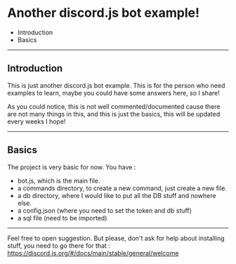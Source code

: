 # Another discord.js bot example!

 - Introduction
 - Basics

----------


## Introduction

This is just another discord.js bot example. This is for the person who need examples to learn, maybe you could have some answers here, so I share!

As you could notice, this is not well commented/documented cause there are not many things in this, and this is just the basics, this will be updated every weeks I hope!

----------

## Basics

The project is very basic for now.
You have :

 - bot.js, which is the main file.
 - a commands directory, to create a new command, just create a new file.
 - a db directory, where I would like to put all the DB stuff and nowhere else.
 - a config.json (where you need to set the token and db stuff)
 - a sql file (need to be imported)

----------

Feel free to open suggestion. But please, don't ask for help about installing stuff, you need to go there for that : https://discord.js.org/#/docs/main/stable/general/welcome

